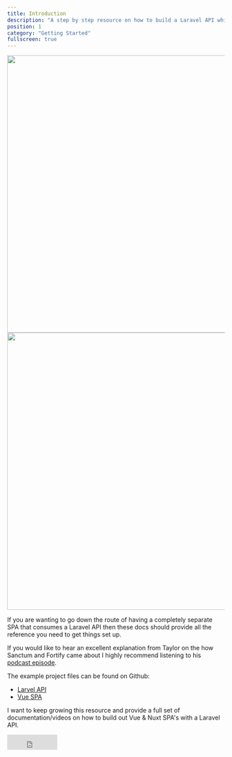 ```yaml
---
title: Introduction
description: "A step by step resource on how to build a Laravel API which has a Vue SPA to consume it's data."
position: 1
category: "Getting Started"
fullscreen: true
---
```


<img src="/preview.png" class="light-img" width="1280" height="640" alt=""/>
<img src="/preview-dark.png" class="dark-img" width="1280" height="640" alt=""/>

If you are wanting to go down the route of having a completely separate SPA that consumes a Laravel API then these docs should provide all the reference you need to get things set up.

If you would like to hear an excellent explanation from Taylor on the how Sanctum and Fortify came about I highly recommend listening to his [podcast episode](https://blog.laravel.com/laravel-snippet-25-ecosystem-discussion-auth-recap-passport-sanctum).

The example project files can be found on Github:

- [Larvel API](https://github.com/garethredfern/laravel-api)
- [Vue SPA](https://github.com/garethredfern/laravel-vue)

I want to keep growing this resource and provide a full set of documentation/videos on how to build out Vue & Nuxt SPA's with a Laravel API.

<iframe src="https://github.com/sponsors/garethredfern/button" title="Sponsor garethredfern" height="35" width="116" style="border: 0;"></iframe>
